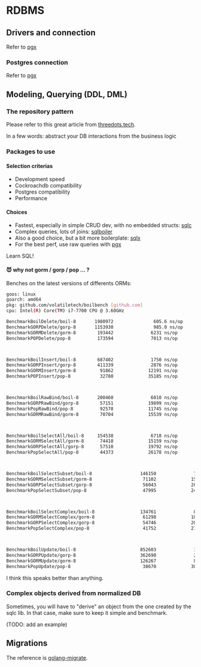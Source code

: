 # RDBMS

## Drivers and connection

Refer to [pgx](https://github.com/jackc/pgx)

### Postgres connection

Refer to [pgx](https://github.com/jackc/pgx)

## Modeling, Querying (DDL, DML)

### The repository pattern

Please refer to this great article from [threedots.tech](https://threedots.tech/post/repository-pattern-in-go/).

In a few words: abstract your DB interactions from the business logic

### Packages to use

#### Selection criterias

* Development speed
* Cockroachdb compatibility
* Postgres compatibility
* Performance

#### Choices

* Fastest, especially in simple CRUD dev, with no embedded structs: [sqlc](https://github.com/kyleconroy/sqlc)
* Complex queries, lots of joins: [sqlboiler](https://github.com/volatiletech/sqlboiler)
* Also a good choice, but a bit more boilerplate: [sqlx](https://github.com/jmoiron/sqlx)
* For the best perf, use raw queries with [pgx](https://github.com/jackc/pgx)

Learn SQL!

#### 😈 why not gorm / gorp / pop ... ?

Benches on the latest versions of differents ORMs:

```bash
goos: linux
goarch: amd64
pkg: github.com/volatiletech/boilbench [github.com]
cpu: Intel(R) Core(TM) i7-7700 CPU @ 3.60GHz

BenchmarkBoilDelete/boil-8       1980972               605.6 ns/op           152 B/op          7 allocs/op
BenchmarkGORPDelete/gorp-8       1153930               985.0 ns/op           336 B/op         12 allocs/op
BenchmarkGORMDelete/gorm-8        193442              6231 ns/op            4586 B/op         58 allocs/op
BenchmarkPOPDelete/pop-8          173594              7013 ns/op             760 B/op         72 allocs/op



BenchmarkBoilInsert/boil-8        687402              1750 ns/op             920 B/op         19 allocs/op
BenchmarkGORPInsert/gorp-8        411339              2876 ns/op            1368 B/op         31 allocs/op
BenchmarkGORMInsert/gorm-8         91862             12191 ns/op            7455 B/op         88 allocs/op
BenchmarkPOPInsert/pop-8           32780             35185 ns/op            8243 B/op        298 allocs/op



BenchmarkBoilRawBind/boil-8       200460              6010 ns/op            3938 B/op         34 allocs/op
BenchmarkGORPRawBind/gorp-8        57151             19899 ns/op            7219 B/op        218 allocs/op
BenchmarkPopRawBind/pop-8          92578             11745 ns/op            5127 B/op         50 allocs/op
BenchmarkGORMRawBind/gorm-8        70704             15539 ns/op            9681 B/op        103 allocs/op



BenchmarkBoilSelectAll/boil-8     154538              6718 ns/op            2869 B/op         47 allocs/op
BenchmarkGORMSelectAll/gorm-8      74418             15159 ns/op           10199 B/op         94 allocs/op
BenchmarkGORPSelectAll/gorp-8      57510             19792 ns/op            7219 B/op        218 allocs/op
BenchmarkPopSelectAll/pop-8        44373             26178 ns/op            6626 B/op        133 allocs/op



BenchmarkBoilSelectSubset/boil-8                  146150              7133 ns/op            3014 B/op         51 allocs/op
BenchmarkGORMSelectSubset/gorm-8                   71102             15761 ns/op           10320 B/op         96 allocs/op
BenchmarkGORPSelectSubset/gorp-8                   56043             20185 ns/op            7219 B/op        218 allocs/op
BenchmarkPopSelectSubset/pop-8                     47995             24042 ns/op            6268 B/op        136 allocs/op



BenchmarkBoilSelectComplex/boil-8                 134761              8847 ns/op            3871 B/op         71 allocs/op
BenchmarkGORMSelectComplex/gorm-8                  61298             18763 ns/op           11884 B/op        131 allocs/op
BenchmarkGORPSelectComplex/gorp-8                  54746             20036 ns/op            7508 B/op        221 allocs/op
BenchmarkPopSelectComplex/pop-8                    41752             27368 ns/op            7059 B/op        153 allocs/op



BenchmarkBoilUpdate/boil-8                        852603              1401 ns/op             880 B/op         15 allocs/op
BenchmarkGORPUpdate/gorp-8                        362690              2834 ns/op            1480 B/op         32 allocs/op
BenchmarkGORMUpdate/gorm-8                        126267              8235 ns/op            5955 B/op         64 allocs/op
BenchmarkPopUpdate/pop-8                           38670             30268 ns/op            7779 B/op        289 allocs/op
```

I think this speaks better than anything.

### Complex objects derived from normalized DB

Sometimes, you will have to "derive" an object from the one created by the sqlc lib. In that case, make sure to keep it simple and benchmark.

(TODO: add an example)

## Migrations

The reference is [golang-migrate](https://github.com/golang-migrate/migrate).
